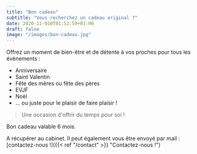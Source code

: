 ```yaml
---
title: "Bon cadeau"
subtitle: "Vous recherchez un cadeau original ?"
date: 2020-11-010T01:52:59+01:00
draft: false
image: "/images/bon-cadeau.jpg"
---
```


Offrez un moment de bien-être et de détente à vos proches pour tous les évènements : 

* Anniversaire
* Saint Valentin
* Fête des mères ou fête des pères
* EVJF
* Noël
* ... ou juste pour le plaisir de faire plaisir !

> Une occasion d'offrir du temps pour soi !

Bon cadeau valable 6 mois.

A récupérer au cabinet. Il peut également vous être envoyé par mail : [contactez-nous !]({{< ref "/contact" >}} "Contactez-nous !")